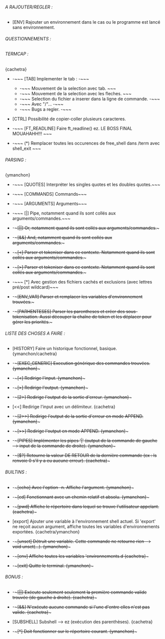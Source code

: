 ###### A RAJOUTER/REGLER : ######

- [ENV] Rajouter un environnement dans le cas ou le programme est lancé sans environnement.


###### QUESTIONNEMENTS : ######

###### TERMCAP : ######
{cachetra}

- -~~~  [TAB] Implementer le tab : -~~~
	- -~~~ Mouvement de la selection avec tab. ~~~
	- -~~~ Mouvement de la selection avec les fleches. ~~~
	- -~~~ Selection du fichier a inserer dans la ligne de commande. -~~~
	- -~~~ Avec "/"... -~~~
	- -~~~  Bugs a regler. -~~~

- [CTRL] Possibilité de copier-coller plusieurs caracteres.

- -~~~ [FT_READLINE] Faire ft_readline() ez. LE BOSS FINAL MOUAHAHH!!! ~~~

- -~~~ (*) Remplacer toutes les occurences de free_shell dans /term avec shell_exit ~~~

###### PARSING : ######
{ymanchon}

- -~~~ [QUOTES] Interpréter les singles quotes et les doubles quotes.~~~

- -~~~ [COMMANDS] Commands~~~

- -~~~ [ARGUMENTS] Arguments~~~

- -~~~ [|] Pipe, notamment quand ils sont collés aux arguments/commandes.~~~

- -~~~[||] Or, notamment quand ils sont collés aux arguments/commandes.~~~

- -~~~[&&] And, notamment quand ils sont collés aux arguments/commandes.~~~

- -~~~[<] Parser et tokeniser dans ce contexte. Notamment quand ils sont collés aux arguments/commandes.~~~
- -~~~[>] Parser et tokeniser dans ce contexte. Notamment quand ils sont collés aux arguments/commandes.~~~

- -~~~ [*] Avec gestion des fichiers cachés et exclusions (avec lettres pré/post wildcard)~~~

- -~~~[ENV_VAR] Parser et remplacer les variables d'environnement trouvées.~~~

- -~~~[PARHENTESES] Parser les parentheses et créer des sous-tokenisation. Aussi découper la chaîne de token et les déplacer pour gérer les priorités.~~~

###### LISTE DES CHOSES A FAIRE : ######

- [HISTORY] Faire un historique fonctionnel, basique. {ymanchon/cachetra}

- -~~~[EXEC_GENERIC] Execution générique des commandes trouvées. {ymanchon}~~~

- -~~~[<] Redirige l'input. {ymanchon}~~~

- -~~~[>] Redirige l'output. {ymanchon}~~~

- -~~~[2>] Redirige l'output de la sortie d'erreur. {ymanchon}~~~

- [<<] Redirige l'input avec un délimiteur. {cachetra}

- -~~~[2>>] Redirige l'output de la sortie d'erreur en mode APPEND. {ymanchon}~~~

- -~~~[>>] Redirige l'output en mode APPEND. {ymanchon}~~~

- -~~~[PIPES] Implémenter les pipes '|' (output de la commande de gauche --> input de la commande de droite). {ymanchon}~~~

- -~~~[$?] Retourne la valeur DE RETOUR de la dernière commande (ex : ls renvoie 0 s'il y a eu aucune erreur). {cachetra}~~~

###### BUILTINS : ######

- -~~~[echo] Avec l'option -n. Affiche l'argument. {ymanchon}~~~

- -~~~[cd] Fonctionnant avec un chemin relatif et absolu. {ymanchon}~~~

- -~~~[pwd] Affiche le répertoire dans lequel se trouve l'utilisateur appelant. {cachetra}~~~

- [export] Ajouter une variable à l'environnement shell actuel. Si 'export' ne reçoit aucun argument, affiche toutes les variables d'environnements exportées. {cachetra/ymanchon}

- -~~~[unset] Détruit une variable. Cette commande ne retourne rien --> void unset(...). {ymanchon}~~~

- -~~~[env] Affiche toutes les variables 'environnements.d {cachetra}~~~

- -~~~[exit] Quitte le terminal. {ymanchon}~~~

###### BONUS : ######

- -~~~[||] Exécute seulement seulement la première commande valide trouvée (de gauche à droite). {cachetra}~~~

- -~~~[&&] N'exécute aucune commande si l'une d'entre elles n'est pas valide. {cachetra}~~~

- [SUBSHELL] Subshell --> ez (exécution des parenthèses). {cachetra}

- -~~~[*] Doit fonctionner sur le répertoire courant. {ymanchon}~~~